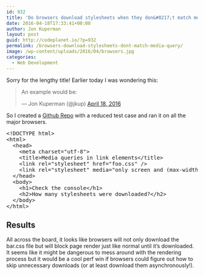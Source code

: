 ```yaml
---
id: 932
title: 'Do browsers download stylesheets when they don&#8217;t match media query'
date: 2016-04-18T17:33:41+00:00
author: Jon Kuperman
layout: post
guid: http://codeplanet.io/?p=932
permalink: /browsers-download-stylesheets-dont-match-media-query/
image: /wp-content/uploads/2016/04/browsers.jpg
categories:
  - Web Development
---
```

Sorry for the lengthy title! Earlier today I was wondering this:

<blockquote class="twitter-tweet" data-width="550">
  <p lang="en" dir="ltr">
    An example would be:
  </p>
  
  <p>
    <link rel="stylesheet" media="only screen and (min-width: 1024px)" href="foo.css" />
  </p>
  
  <p>
    &mdash; Jon Kuperman (@jkup) <a href="https://twitter.com/jkup/status/722212496652652544">April 18, 2016</a>
  </p>
</blockquote>



So I created a [Github Repo](https://github.com/jkup/browser-tests/tree/master/css-media-query) with a reduced test case and ran it on all the major browsers.

<pre class="lang:default decode:true ">&lt;!DOCTYPE html&gt;
&lt;html&gt;
  &lt;head&gt;
    &lt;meta charset="utf-8"&gt;
    &lt;title&gt;Media queries in link elements&lt;/title&gt;
    &lt;link rel="stylesheet" href="foo.css" /&gt;
    &lt;link rel="stylesheet" media="only screen and (max-width: 500px)" href="bar.css" /&gt;
  &lt;/head&gt;
  &lt;body&gt;
    &lt;h1&gt;Check the console&lt;/h1&gt;
    &lt;h2&gt;How many stylesheets were downloaded?&lt;/h2&gt;
  &lt;/body&gt;
&lt;/html&gt;</pre>

## Results

All across the board, it looks like browsers will not only download the bar.css file but will block page render just like normal until it&#8217;s downloaded. It seems like it might be dangerous to mess around with the rendering process but it would be a cool perf win if browsers could figure out how to skip unnecessary downloads (or at least download them asynchronously!).